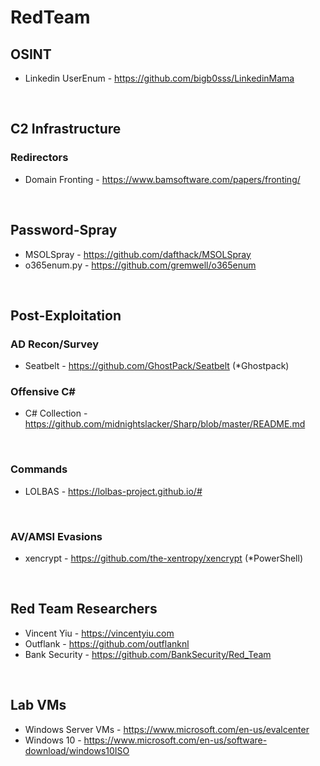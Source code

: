 # RedTeam
## OSINT
 * Linkedin UserEnum - https://github.com/bigb0sss/LinkedinMama
</br>

## C2 Infrastructure
### Redirectors
  * Domain Fronting - https://www.bamsoftware.com/papers/fronting/
</br>

## Password-Spray
* MSOLSpray - https://github.com/dafthack/MSOLSpray
* o365enum.py - https://github.com/gremwell/o365enum
</br>

## Post-Exploitation
### AD Recon/Survey
 * Seatbelt - https://github.com/GhostPack/Seatbelt (*Ghostpack)

### Offensive C#
* C# Collection - https://github.com/midnightslacker/Sharp/blob/master/README.md
</br>

### Commands
* LOLBAS - https://lolbas-project.github.io/#
</br>

### AV/AMSI Evasions
 * xencrypt - https://github.com/the-xentropy/xencrypt (*PowerShell)
</br>

## Red Team Researchers
  * Vincent Yiu - https://vincentyiu.com
  * Outflank - https://github.com/outflanknl
  * Bank Security - https://github.com/BankSecurity/Red_Team
</br>
  

## Lab VMs
  * Windows Server VMs - https://www.microsoft.com/en-us/evalcenter
  * Windows 10 - https://www.microsoft.com/en-us/software-download/windows10ISO


